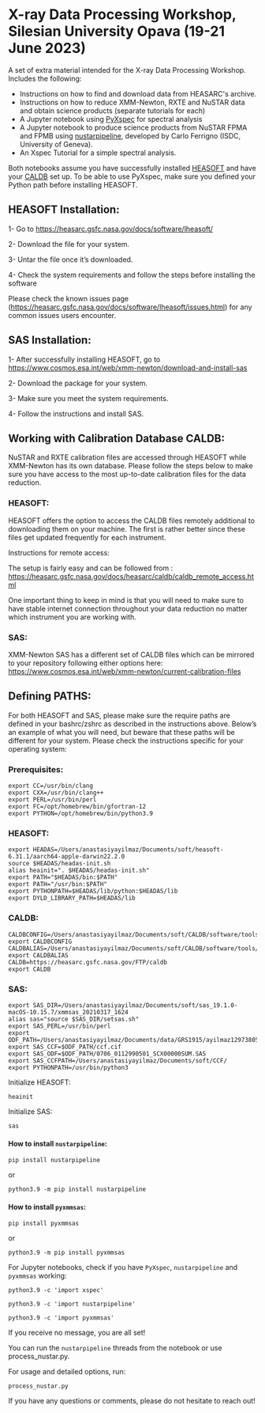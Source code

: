 # X-ray Data Processing Workshop, Silesian University Opava (19-21 June 2023)

A set of extra material intended for the X-ray Data Processing Workshop. Includes the following:

- Instructions on how to find and download data from HEASARC's archive.
- Instructions on how to reduce XMM-Newton, RXTE and NuSTAR data and obtain science products (separate tutorials for each)
- A Jupyter notebook using [PyXspec](https://heasarc.gsfc.nasa.gov/xanadu/xspec/python/html/index.html) for spectral analysis
- A Jupyter notebook to produce science products from NuSTAR FPMA and FPMB using [nustarpipeline](https://gitlab.astro.unige.ch/ferrigno/nustar-pipeline), developed by Carlo Ferrigno (ISDC, University of Geneva).
- An Xspec Tutorial for a simple spectral analysis.

Both notebooks assume you have successfully installed [HEASOFT](https://heasarc.gsfc.nasa.gov/docs/software/lheasoft/) and have your [CALDB](https://heasarc.gsfc.nasa.gov/docs/heasarc/caldb/caldb_intro.html) set up. To be able to use PyXspec, make sure you defined your Python path before installing HEASOFT.

## HEASOFT Installation: 

1- Go to https://heasarc.gsfc.nasa.gov/docs/software/lheasoft/

2- Download the file for your system.

3- Untar the file once it’s downloaded.

4- Check the system requirements and follow the steps before installing the software

Please check the known issues page (https://heasarc.gsfc.nasa.gov/docs/software/lheasoft/issues.html) for any common issues users encounter.

## SAS Installation:

1- After successfully installing HEASOFT, go to https://www.cosmos.esa.int/web/xmm-newton/download-and-install-sas

2- Download the package for your system.

3- Make sure you meet the system requirements. 

4- Follow the instructions and install SAS.

## Working with Calibration Database CALDB:

NuSTAR and RXTE calibration files are accessed through HEASOFT while XMM-Newton has its own database. Please follow the steps below to make sure you have access to the most up-to-date calibration files for the data reduction.

### HEASOFT:

HEASOFT offers the option to access the CALDB files remotely additional to downloading them on your machine. The first is rather better since these files get updated frequently for each instrument.

Instructions for remote access:

The setup is fairly easy and can be followed from : https://heasarc.gsfc.nasa.gov/docs/heasarc/caldb/caldb_remote_access.html

One important thing to keep in mind is that you will need to make sure to have stable internet connection throughout your data reduction no matter which instrument you are working with.

### SAS:

XMM-Newton SAS has a different set of CALDB files which can be mirrored to your repository following either options here: https://www.cosmos.esa.int/web/xmm-newton/current-calibration-files

## Defining PATHS:

For both HEASOFT and SAS, please make sure the require paths are defined in your bashrc/zshrc as described in the instructions above. Below’s an example of what you will need, but beware that these paths will be different for your system. Please check the instructions specific for your operating system:

### Prerequisites:

```
export CC=/usr/bin/clang
export CXX=/usr/bin/clang++
export PERL=/usr/bin/perl
export FC=/opt/homebrew/bin/gfortran-12
export PYTHON=/opt/homebrew/bin/python3.9
```
            
### HEASOFT:
```
export HEADAS=/Users/anastasiyayilmaz/Documents/soft/heasoft-6.31.1/aarch64-apple-darwin22.2.0
source $HEADAS/headas-init.sh
alias heainit=". $HEADAS/headas-init.sh"
export PATH="$HEADAS/bin:$PATH"
export PATH="/usr/bin:$PATH"
export PYTHONPATH=$HEADAS/lib/python:$HEADAS/lib
export DYLD_LIBRARY_PATH=$HEADAS/lib
```

### CALDB:

```
CALDBCONFIG=/Users/anastasiyayilmaz/Documents/soft/CALDB/software/tools/caldb.config
export CALDBCONFIG
CALDBALIAS=/Users/anastasiyayilmaz/Documents/soft/CALDB/software/tools/alias_config.fits
export CALDBALIAS
CALDB=https://heasarc.gsfc.nasa.gov/FTP/caldb
export CALDB
```

### SAS:
```
export SAS_DIR=/Users/anastasiyayilmaz/Documents/soft/sas_19.1.0-macOS-10.15.7/xmmsas_20210317_1624
alias sas="source $SAS_DIR/setsas.sh"
export SAS_PERL=/usr/bin/perl
export ODF_PATH=/Users/anastasiyayilmaz/Documents/data/GRS1915/ayilmaz12973805/0112990501
export SAS_CCF=$ODF_PATH/ccf.cif
export SAS_ODF=$ODF_PATH/0706_0112990501_SCX00000SUM.SAS
export SAS_CCFPATH=/Users/anastasiyayilmaz/Documents/soft/CCF/
export PYTHONPATH=/usr/bin/python3
```

Initialize HEASOFT:

```
heainit
```

Initialize SAS:

```
sas
```

#### How to install <code>nustarpipeline</code>:

```
pip install nustarpipeline
```

or
```
python3.9 -m pip install nustarpipeline
```

#### How to install <code>pyxmmsas</code>:

```
pip install pyxmmsas
```

or
```
python3.9 -m pip install pyxmmsas
```

For Jupyter notebooks, check if you have <code>PyXspec</code>, <code>nustarpipeline</code> and <code>pyxmmsas</code> working:


```
python3.9 -c 'import xspec'
```

```
python3.9 -c 'import nustarpipeline'
```

```
python3.9 -c 'import pyxmmsas'
```

If you receive no message, you are all set!


You can run the <code>nustarpipeline</code> threads from the notebook or use process_nustar.py. 

For usage and detailed options, run:

```
process_nustar.py
```


If you have any questions or comments, please do not hesitate to reach out!

